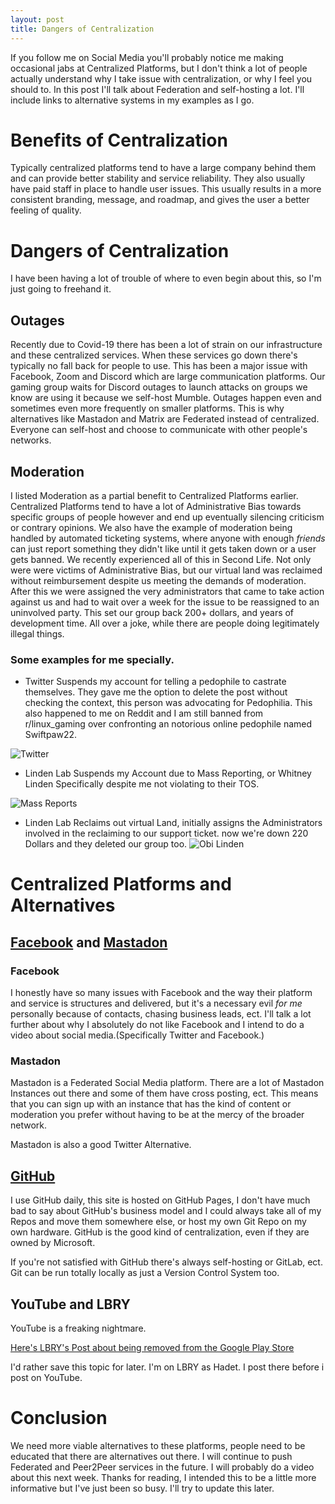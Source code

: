 ```yaml
---
layout: post
title: Dangers of Centralization
---
```


If you follow me on Social Media you'll probably notice me making occasional jabs at Centralized Platforms, but I don't think a lot of people actually understand why I take issue with centralization, or why I feel you should to. In this post I'll talk about Federation and self-hosting a lot. I'll include links to alternative systems in my examples as I go.

# Benefits of Centralization

Typically centralized platforms tend to have a large company behind them and can provide better stability and service reliability. They also usually have paid staff in place to handle user issues. This usually results in a more consistent branding, message, and roadmap, and gives the user a better feeling of quality.

# Dangers of Centralization

I have been having a lot of trouble of where to even begin about this, so I'm just going to freehand it.

## Outages

Recently due to Covid-19 there has been a lot of strain on our infrastructure and these centralized services. When these services go down there's typically no fall back for people to use. This has been a major issue with Facebook, Zoom and Discord which are large communication platforms. Our gaming group waits for Discord outages to launch attacks on groups we know are using it because we self-host Mumble. Outages happen even and sometimes even more frequently on smaller platforms. This is why alternatives like Mastadon and Matrix are Federated instead of centralized. Everyone can self-host and choose to communicate with other people's networks.

## Moderation

I listed Moderation as a partial benefit to Centralized Platforms earlier. Centralized Platforms tend to have a lot of Administrative Bias towards specific groups of people however and end up eventually silencing criticism or contrary opinions. We also have the example of moderation being handled by automated ticketing systems, where anyone with enough *friends* can just report something they didn't like until it gets taken down or a user gets banned. We recently experienced all of this in Second Life. Not only were were victims of Administrative Bias, but our virtual land was reclaimed without reimbursement despite us meeting the demands of moderation. After this we were assigned the very administrators that came to take action against us and had to wait over a week for the issue to be reassigned to an uninvolved party. This set our group back 200+ dollars, and years of development time. All over a joke, while there are people doing legitimately illegal things.

### Some examples for me specially.

+ Twitter Suspends my account for telling a pedophile to castrate themselves. They gave me the option to delete the post without checking the context, this person was advocating for Pedophilia. This also happened to me on Reddit and I am still banned from r/linux_gaming over confronting an notorious online pedophile named Swiftpaw22.

![Twitter](https://media.discordapp.net/attachments/671505756989816841/750238647051092008/Screenshot_20200901-011240.png)

+ Linden Lab Suspends my Account due to Mass Reporting, or Whitney Linden Specifically despite me not violating to their TOS.

![Mass Reports](https://cdn.discordapp.com/attachments/671553369852215326/761670443375525938/Screenshot_20201002-134548.png)

+ Linden Lab Reclaims out virtual Land, initially assigns the Administrators involved in the reclaiming to our support ticket. now we're down 220 Dollars and they deleted our group too.
![Obi Linden](https://cdn.discordapp.com/attachments/679027563682725914/766072296246476800/unknown.png)

# Centralized Platforms and Alternatives

## [Facebook]("https://www.facebook.com/HadetAMania") and [Mastadon]("https://joinmastodon.org")

### Facebook

I honestly have so many issues with Facebook and the way their platform and service is structures and delivered, but it's a necessary evil *for me* personally because of contacts, chasing business leads, ect. I'll talk a lot further about why I absolutely do not like Facebook and I intend to do a video about social media.(Specifically Twitter and Facebook.)

### Mastadon

Mastadon is a Federated Social Media platform. There are a lot of Mastadon Instances out there and some of them have cross posting, ect. This means that you can sign up with an instance that has the kind of content or moderation you prefer without having to be at the mercy of the broader network. 

Mastadon is also a good Twitter Alternative.



## [GitHub]("https://github.com/HadetTheUndying")

I use GitHub daily, this site is hosted on GitHub Pages, I don't have much bad to say about GitHub's business model and I could always take all of my Repos and move them somewhere else, or host my own Git Repo on my own hardware. GitHub is the good kind of centralization, even if they are owned by Microsoft.

If you're not satisfied with GitHub there's always self-hosting or GitLab, ect. Git can be run totally locally as just a Version Control System too.

## YouTube and LBRY

YouTube is a freaking nightmare. 

[Here's LBRY's Post about being removed from the Google Play Store]("https://lbry.tv/@lbry:3f/googlebanslbry:7")

I'd rather save this topic for later. I'm on LBRY as Hadet. I post there before i post on YouTube.

# Conclusion

We need more viable alternatives to these platforms, people need to be educated that there are alternatives out there. I will continue to push Federated and Peer2Peer services in the future. I will probably do a video about this next week. Thanks for reading, I intended this to be a little more informative but I've just been so busy. I'll try to update this later.
